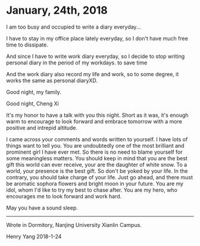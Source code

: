 # January, 24th, 2018

I am too busy and occupied to write a diary everyday...

I have to stay in my office place lately everyday, so I don't have much free time to dissipate.

And since I have to write work diary everyday, so I decide to stop writing personal diary in the period of my workdays. to save time

And the work diary also record my life and work, so to some degree, it works the same as personal diaryXD.

Good night, my family.

Good night, Cheng Xi

It's my honor to have a talk with you this night. Short as it was, it's enough warm to encourage to look forward and embrace tomorrow with a more positive and intrepid altitude.

I came across your comments and words written to yourself. I have lots of things want to tell you. You are undoubtedly one of the most brilliant and prominent girl I have ever met. So there is no need to blame yourself for some meaningless matters. You should keep in mind that you are the best gift this world can ever receive, your are the daughter of white snow. To a world, your presence is the best gift. So don't be yoked by your life. In the contrary, you should take charge of your life. Just go ahead, and there must be aromatic sophora flowers and bright moon in your future. You are my idol, whom I'd like to try my best to chase after. You are my hero, who encourages me to look forward and work hard.

May you have a sound sleep.

---

Wrote in Dormitory, Nanjing University Xianlin Campus.

Henry Yang 2018-1-24

